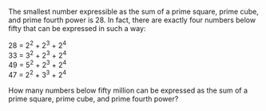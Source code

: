 The smallest number expressible as the sum of a prime square, prime cube, and prime fourth power is 28. In fact, there are exactly four numbers below fifty that can be expressed in such a way:

28 = 2<sup>2</sup> + 2<sup>3</sup> + 2<sup>4</sup><br/>
33 = 3<sup>2</sup> + 2<sup>3</sup> + 2<sup>4</sup><br/>
49 = 5<sup>2</sup> + 2<sup>3</sup> + 2<sup>4</sup><br/>
47 = 2<sup>2</sup> + 3<sup>3</sup> + 2<sup>4</sup>

How many numbers below fifty million can be expressed as the sum of a prime square, prime cube, and prime fourth power?